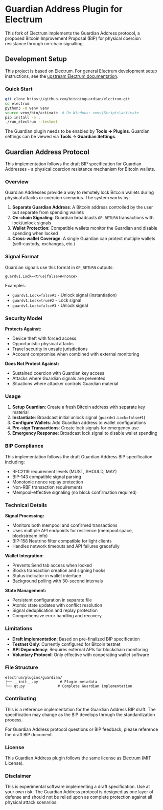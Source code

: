 # Guardian Address Plugin for Electrum

This fork of Electrum implements the Guardian Address protocol, a proposed Bitcoin Improvement Proposal (BIP) for physical coercion resistance through on-chain signalling.

## Development Setup

This project is based on Electrum. For general Electrum development setup instructions, see the [upstream Electrum documentation](https://github.com/spesmilo/electrum).

### Quick Start

```bash
git clone https://github.com/bitcoinguardian/electrum.git
cd electrum
python3 -m venv venv
source venv/bin/activate  # On Windows: venv\Scripts\activate
pip install -e .
./run_electrum --testnet
```

The Guardian plugin needs to be enabled by **Tools → Plugins**. Guardian settings can be viewed via **Tools → Guardian Settings**.

## Guardian Address Protocol

This implementation follows the draft BIP specification for Guardian Addresses - a physical coercion resistance mechanism for Bitcoin wallets.

### Overview

Guardian Addresses provide a way to remotely lock Bitcoin wallets during physical attacks or coercion scenarios. The system works by:

1. **Separate Guardian Address**: A Bitcoin address controlled by the user but separate from spending wallets
2. **On-chain Signaling**: Guardian broadcasts `OP_RETURN` transactions with lock/unlock signals
3. **Wallet Protection**: Compatible wallets monitor the Guardian and disable spending when locked
4. **Cross-wallet Coverage**: A single Guardian can protect multiple wallets (self-custody, exchanges, etc.)

### Signal Format

Guardian signals use this format in `OP_RETURN` outputs:

```
guardv1.Lock=<true|false>#<nonce>
```

Examples:
- `guardv1.Lock=false#1` - Unlock signal (instantiation)
- `guardv1.Lock=true#2` - Lock signal
- `guardv1.Lock=false#3` - Unlock signal

### Security Model

**Protects Against:**
- Device theft with forced access
- Opportunistic physical attacks
- Travel security in unsafe jurisdictions
- Account compromise when combined with external monitoring

**Does Not Protect Against:**
- Sustained coercion with Guardian key access
- Attacks where Guardian signals are prevented
- Situations where attacker controls Guardian material

### Usage

1. **Setup Guardian**: Create a fresh Bitcoin address with separate key material
2. **Instantiate**: Broadcast initial unlock signal (`guardv1.Lock=false#1`)
3. **Configure Wallets**: Add Guardian address to wallet configurations
4. **Pre-sign Transactions**: Create lock signals for emergency use
5. **Emergency Response**: Broadcast lock signal to disable wallet spending

### BIP Compliance

This implementation follows the draft Guardian Address BIP specification including:

- RFC2119 requirement levels (MUST, SHOULD, MAY)
- BIP-143 compatible signal parsing
- Monotonic nonce replay protection
- Non-RBF transaction requirements
- Mempool-effective signaling (no block confirmation required)

### Technical Details

**Signal Processing:**
- Monitors both mempool and confirmed transactions
- Uses multiple API endpoints for resilience (mempool.space, blockstream.info)
- BIP-158 Neutrino filter compatible for light clients
- Handles network timeouts and API failures gracefully

**Wallet Integration:**
- Prevents Send tab access when locked
- Blocks transaction creation and signing hooks
- Status indicator in wallet interface
- Background polling with 30-second intervals

**State Management:**
- Persistent configuration in separate file
- Atomic state updates with conflict resolution
- Signal deduplication and replay protection
- Comprehensive error handling and recovery

### Limitations

- **Draft Implementation**: Based on pre-finalized BIP specification
- **Testnet Only**: Currently configured for Bitcoin testnet
- **API Dependency**: Requires external APIs for blockchain monitoring
- **Voluntary Protocol**: Only effective with cooperating wallet software

### File Structure

```
electrum/plugins/guardian/
├── __init__.py          # Plugin metadata
└── qt.py               # Complete Guardian implementation
```

### Contributing

This is a reference implementation for the Guardian Address BIP draft. The specification may change as the BIP develops through the standardization process.

For Guardian Address protocol questions or BIP feedback, please reference the draft BIP document.

### License

This Guardian Address plugin follows the same license as Electrum (MIT License).

### Disclaimer

This is experimental software implementing a draft specification. Use at your own risk. The Guardian Address protocol is designed as one layer of defense and should not be relied upon as complete protection against all physical attack scenarios.
